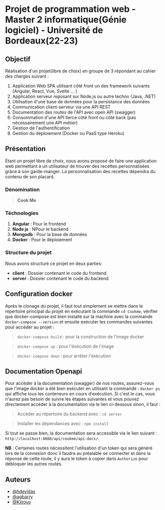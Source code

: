 # Projet de programmation web - Master 2 informatique(Génie logiciel) - Université de Bordeaux(22-23)


## Objectif

Réalisation d'un projet(libre de choix) en groupe de 3 répondant au cahier des charges suivant :
1. Application Web SPA utilisant côté front un des framework suivants (Angular, React, Vue, Svelte ... ) 
2. Application serveur reposant sur Node.js ou autre techno (Java, .NET)
3. Utilisation d'une base de données pour la persistance des données
4. Communication client-serveur via une API REST
4. Documentation des routes de l'API avec open API (swagger)  
5. Consommation d'une API tierce côté front ou côté back (pas nécessairement une API métier)
6. Gestion de l'authentification 
7. Gestion du déploiement (Docker ou PaaS type Heroku)


## Présentation

Étant un projet libre de choix, nous avons proposé de faire une application web permettant à un utilisateur de 
trouver des recettes personnalisées grâce à son garde-manger. La personnalisation des recettes dépendra du 
contenu de son placard.


### Dénomination

> **Cook Me**


### Téchnologies

1. **Angular** : Pour le frontend
2. **Node js** : NPour le backend
3. **Mongodb** : Pour la base de données
4. **Docker** : Pour le déploiement


### Structure du projet

Nous avons structuré ce projet en deux parties:
- **client** : Dossier contenant le code du frontend
- **server** : Dossier contenant le code du backend


## Configuration docker

Après le clonage du projet, il faut tout simplement se mettre dans le repertoire principal du projet en exécutant la commande `cd Cookme`, vérifier que docker-compose est bien installé sur la machine avec la commande `docker-compose --version` et ensuite exécuter les commandes suivantes pour accéder au projet :

  > ` docker-compose build ` : pour la construction de l'image docker

  > ` docker-compose up ` : pour l'éxécution de l'image
  
  > ` docker-compose down ` : pour arrêter l'éxécution
  
## Documentation Openapi
Pour accéder à la documentation (swagger) de nos routes, assurez-vous que l'image docker a été bien exécuter en utilisant la commande : ` docker ps ` qui affiche tous les conteneurs en cours d'exécution. Si c'est le cas, vous n'aurez pas besoin de suivre les étapes suivantes et vous pouvez directement accéder à la documentation via le lien ci-dessous sinon, il faut :

> Accéder au répertoire du backend avec : ` cd server `

> Installer les dépendances avec : ` npm install `

Si tout se passe bien, la documentation sera accessible via le lien suivant : ` http://localhost:8080/api/cookme/api-docs/ `.

**NB** : Certaines routes nécessitent l'utilisation d'un token qui sera généré lors de la connexion donc il faudra au préalable se connecter et dans la réponse de cette route, il y aura le token à copier dans `Authorize` pour débloquer les autres routes.


## Auteurs

- [@hdevidas](https://github.com/hdevidas)
- [@agbarry](https://www.github.com/agbarry)
- [@Kiiroyo](https://github.com/Kiiroyo)
